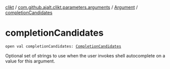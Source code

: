 [clikt](../../index.md) / [com.github.ajalt.clikt.parameters.arguments](../index.md) / [Argument](index.md) / [completionCandidates](./completion-candidates.md)

# completionCandidates

`open val completionCandidates: `[`CompletionCandidates`](../../com.github.ajalt.clikt.completion/-completion-candidates/index.md)

Optional set of strings to use when the user invokes shell autocomplete on a value for this argument.

